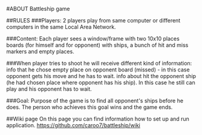 #ABOUT
Battleship game

##RULES
###Players: 
2 players play from same computer or different computers in the same Local Area Network.

###Content: 
Each player sees a window/frame with two 10x10 places boards (for himself and for opponent) with ships, a bunch of hit and miss markers and empty places.

###When player tries to shoot he will receive different kind of information:
info that he chose empty place on opponent board (missed) - in this case opponent gets his move and he has to wait.
info about hit the opponent ship (he had chosen place where opponent has his ship). In this case he still can play and his opponent has to wait.

###Goal:
Purpose of the game is to find all opponent's ships before he does. The person who achieves this goal wins and the game ends. 


##Wiki page
On this page you can find information how to set up and run application. 
https://github.com/caroo7/battleship/wiki
